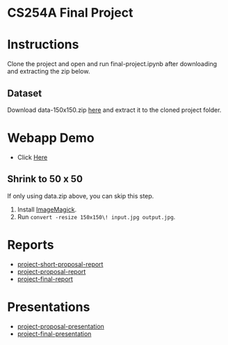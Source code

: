# CS254A Final Project


# Instructions
Clone the project and open and run final-project.ipynb after downloading and extracting the zip below.

## Dataset
Download data-150x150.zip [here](https://fs.a0-0.com/cs254a-final-project/data/data-150x150.zip) and extract it to the cloned project folder.

# Webapp Demo
- Click [Here](https://fs.a0-0.com/cs254a-final-project/demo/)

## Shrink to 50 x 50
If only using data.zip above, you can skip this step.
1. Install [ImageMagick](https://imagemagick.org/index.php).
2. Run ```convert -resize 150x150\! input.jpg output.jpg```.


# Reports
- [project-short-proposal-report](https://docs.google.com/document/d/1OWrsf4nqGVoBglW8X50DnV1j7ENZZA8nGm7nB5tf_G8/edit)
- [project-proposal-report](https://docs.google.com/document/d/1J6U9JkQXJKQw0Um-YflAZNiL4zgXxc6XG9EBG0Q--Js/edit)
- [project-final-report](https://docs.google.com/document/d/1XuzmcCDaFR6psdBGjw3mwb6HYYcKM1LxK83O_kBHjGE/edit)

# Presentations
- [project-proposal-presentation](https://docs.google.com/presentation/d/1GstENOyJ746-26SBtHJAxKauMJL_1ofgTaT7XwMGOOY/edit)
- [project-final-presentation](https://docs.google.com/presentation/d/1OT29Kpo32r8Z1KcaFe9K7jfXIwj6CMIJ19PnVlvEe1E/edit)

